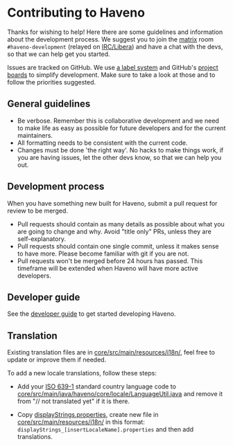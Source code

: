 # Contributing to Haveno

Thanks for wishing to help! Here there are some guidelines and information about the development process. We suggest you to join the [matrix](https://app.element.io/#/room/#haveno-development:monero.social) room `#haveno-development` (relayed on [IRC/Libera](irc://irc.libera.chat/#haveno-development)) and have a chat with the devs, so that we can help get you started.

Issues are tracked on GitHub. We use [a label system](https://github.com/haveno-dex/haveno/issues/50) and GitHub's [project boards](https://github.com/haveno-dex/haveno/projects) to simplify development. Make sure to take a look at those and to follow the priorities suggested.

## General guidelines

- Be verbose. Remember this is collaborative development and we need to make life as easy as possible for future developers and for the current maintainers.
- All formatting needs to be consistent with the current code.
- Changes must be done 'the right way'. No hacks to make things work, if you are having issues, let the other devs know, so that we can help you out.

## Development process

When you have something new built for Haveno, submit a pull request for review to be merged.

- Pull requests should contain as many details as possible about what you are going to change and why. Avoid "title only" PRs, unless they are self-explanatory.
- Pull requests should contain one single commit, unless it makes sense to have more. Please become familiar with git if you are not.
- Pull requests won't be merged before 24 hours has passed. This timeframe will be extended when Haveno will have more active developers.

## Developer guide

See the [developer guide](developer-guide.md) to get started developing Haveno.

## Translation

Existing translation files are in [core/src/main/resources/i18n/](/core/src/main/resources/i18n/), feel free to update or improve them if needed.

To add a new locale translations, follow these steps:

* Add your [ISO 639-1](https://en.wikipedia.org/wiki/List_of_ISO_639_language_codes) standard country language code to [core/src/main/java/haveno/core/locale/LanguageUtil.java](/core/src/main/java/haveno/core/locale/LanguageUtil.java) and remove it from "// not translated yet" if it is there.

* Copy [displayStrings.properties](/core/src/main/resources/i18n/displayStrings.properties), create new file in [core/src/main/resources/i18n/](/core/src/main/resources/i18n/) in this format: `displayStrings_[insertLocaleName].properties` and then add translations.

